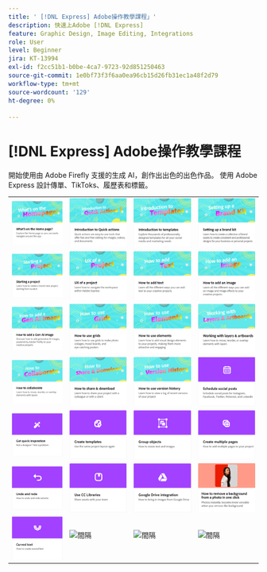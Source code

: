 ```yaml
---
title: ' [!DNL Express] Adobe操作教學課程」'
description: 快速上Adobe [!DNL Express]
feature: Graphic Design, Image Editing, Integrations
role: User
level: Beginner
jira: KT-13994
exl-id: f2cc51b1-b0be-4ca7-9723-92d851250463
source-git-commit: 1e0bf73f3f6aa0ea96cb15d26fb31ec1a48f2d79
workflow-type: tm+mt
source-wordcount: '129'
ht-degree: 0%

---
```


# [!DNL Express] Adobe操作教學課程

開始使用由 Adobe Firefly 支援的生成 AI，創作出出色的出色作品。 使用 Adobe Express 設計傳單、TikToks、履歷表和標籤。

<table style="table-layout:fixed">
<tr>
 <td>
      <a href="get-started.md">
         <img alt="首頁上的功能" src="assets/home-page.png" />
      </a>
 </td>
 <td>
      <a href="quick-actions.md">
         <img alt="快速動作簡介" src="assets/quick-actions.png" />
      </a>
 </td>
 <td>
      <a href="introduction-templates.md">
         <img alt="快速動作簡介" src="assets/introduction-templates.png" />
      </a>
 </td>     
 <td>
      <a href="brand.md">
         <img alt="設定品牌手冊" src="assets/brand.png" />
      </a>
  </td>
</tr>
<tr>
   <td>
      <a href="new-project.md">
         <img alt="開始專案" src="assets/starting-a-project.png" />
      </a>
  </td>
   <td>
      <a href="workspace.md">
         <img alt="專案的UX" src="assets/workspace.png" />
      </a>
  </td>
  <td>
      <a href="text-effects.md">
         <img alt="如何新增文字" src="assets/text-effects.png" />
      </a>
  </td>
  <td>
      <a href="image-effects.md">
         <img alt="如何新增影像" src="assets/image-effects.png" />
      </a>
  </td>
</tr>
<tr>
   <td>
      <a href="add-gen-ai-image.md">
         <img alt="如何新增 AI 世代影像" src="assets/gen-ai-image.png" />
      </a>
  </td>
 <td>
      <a href="grids.md">
         <img alt="如何使用格點" src="assets/grids.png" />
      </a>
  </td>
   <td>
         <a href="add-design-assets.md">
            <img alt="如何使用元素" src="assets/design-assets.png" />
         </a>
   </td>
   <td>
         <a href="layers.md">
            <img alt="使用層次和工作區域" src="assets/layers.png" />
         </a>
   </td>
</tr>
<tr>
   <td>
   <a href="collaborate.md">
      <img alt="如何進行共同作業" src="assets/collaborate.png" />
   </a>
  </td>
  <td>
   <a href="share.md">
      <img alt="如何分享和下載" src="assets/share.png" />
   </a>
  </td>
  <td>
   <a href="version-history.md">
      <img alt="如何使用版本記錄" src="assets/version-history.png" />
   </a>
  </td>
  <td>
      <a href="schedule.md">
         <img alt="安排社交貼文" src="assets/schedule.png" />
      </a>
  </td>
</tr>
<tr>
  <td>
      <a href="get-inspiration.md">
         <img alt="快速獲取靈感" src="assets/inspiration.png" />
      </a>
  </td>
   <td>
   <a href="create-templates.md">
      <img alt="建立範本" src="assets/templates.png" />
   </a>
  </td>

<td>
         <a href="group-objects.md">
            <img alt="群組物件" src="assets/group-objects.png" />
         </a>
   </td>
   <td>
      <a href="multiple-pages.md">
         <img alt="建立多個頁面" src="assets/multiple-pages.png" />
      </a>
  </td>
</tr>
<tr>
  <td>
      <a href="undo-redo.md">
         <img alt="復原和重做" src="assets/undo-redo.png" />
      </a>
   </td>
  <td>
      <a href="cc-libraries.md">
         <img alt="使用CC Libraries" src="assets/cc-libraries.png" />
      </a>
  </td>
   <td>
      <a href="google-drive.md">
         <img alt="Google 雲端硬碟整合" src="assets/google-drive.png" />
      </a>
  </td>
   <td>
         <a href="remove-background.md">
            <img alt="拿掉背景" src="assets/background.png" />
         </a>
   </td>
</tr>
<tr>
  <td>
         <a href="create-curved-text.md">
            <img alt="建立曲線文字" src="assets/curved-text.png" />
         </a>
   </td>
  <td>
      <img alt="間隔" src="../assets/Whitespacer.png" />
      <div>
      <br>
   </td>
   <td>
      <img alt="間隔" src="../assets/Whitespacer.png" />
      <div>
      <br>
   </td>
   <td>
      <img alt="間隔" src="../assets/Whitespacer.png" />
      <div>
      <br>
   </td>
</tr>
</table>
